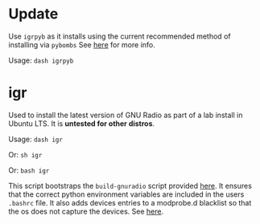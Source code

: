 # Update
Use `igrpyb` as it installs using the current recommended method of installing via `pybombs`
See [here](https://github.com/gnuradio/pybombs) for more info.

Usage:
 `dash igrpyb`

# igr
Used to install the latest version of GNU Radio as part of a lab install in Ubuntu LTS.
It is **untested for other distros**.

Usage:
 `dash igr`
 
Or:
 `sh igr`
  
Or:
 `bash igr`

This script bootstraps the `build-gnuradio` script provided [here](http://gnuradio.org/redmine/projects/gnuradio/wiki/InstallingGRFromSource).
It ensures that the correct python environment variables are included in the users `.bashrc` file.
It also adds devices entries to a modprobe.d blacklist so that the os does not capture the devices. See [here](http://reactivemusic.net?p=10462).

